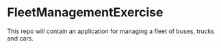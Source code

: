 # FleetManagementExercise
This repo will contain an application for managing a fleet of buses, trucks and cars.
